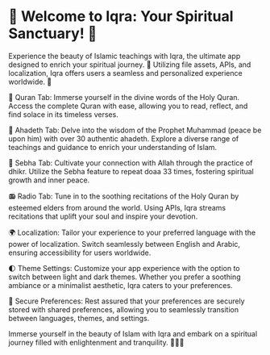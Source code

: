 # 🕌 Welcome to Iqra: Your Spiritual Sanctuary! 📿

Experience the beauty of Islamic teachings with Iqra, the ultimate app designed to enrich your spiritual journey. 🌟 Utilizing file assets, APIs, and localization, Iqra offers users a seamless and personalized experience worldwide. 📖

🕋 Quran Tab: Immerse yourself in the divine words of the Holy Quran. Access the complete Quran with ease, allowing you to read, reflect, and find solace in its timeless verses.

📜 Ahadeth Tab: Delve into the wisdom of the Prophet Muhammad (peace be upon him) with over 30 authentic ahadeth. Explore a diverse range of teachings and guidance to enrich your understanding of Islam.

📿 Sebha Tab: Cultivate your connection with Allah through the practice of dhikr. Utilize the Sebha feature to repeat doaa 33 times, fostering spiritual growth and inner peace.

📻 Radio Tab: Tune in to the soothing recitations of the Holy Quran by esteemed elders from around the world. Using APIs, Iqra streams recitations that uplift your soul and inspire your devotion.

🌍 Localization: Tailor your experience to your preferred language with the power of localization. Switch seamlessly between English and Arabic, ensuring accessibility for users worldwide.

🌓 Theme Settings: Customize your app experience with the option to switch between light and dark themes. Whether you prefer a soothing ambiance or a minimalist aesthetic, Iqra caters to your preferences.

🔐 Secure Preferences: Rest assured that your preferences are securely stored with shared preferences, allowing you to seamlessly transition between languages, themes, and settings.

Immerse yourself in the beauty of Islam with Iqra and embark on a spiritual journey filled with enlightenment and tranquility. 🕌📿✨
